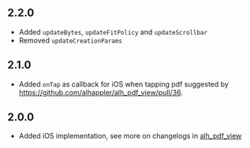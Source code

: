 ## 2.2.0
* Added `updateBytes`, `updateFitPolicy` and `updateScrollbar`
* Removed `updateCreationParams`

## 2.1.0
* Added `onTap` as callback for iOS when tapping pdf suggested by https://github.com/alhappler/alh_pdf_view/pull/36.

## 2.0.0

* Added iOS implementation, see more on changelogs in [alh_pdf_view](https://pub.dev/packages/alh_pdf_view/changelog)

